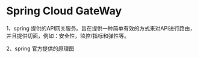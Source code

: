 # Spring Cloud GateWay 
1、spring 提供的API网关服务。旨在提供一种简单有效的方式来对API进行路由，
并且提供切面，例如：安全性，监控/指标和弹性等。

2、spring 官方提供的原理图